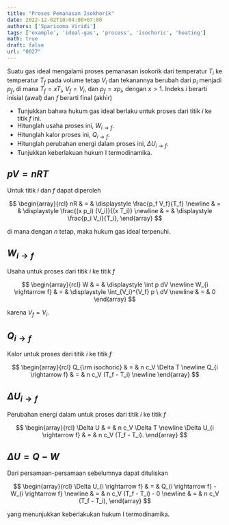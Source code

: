 ```yaml
---
title: "Proses Pemanasan Isokhorik"
date: 2022-12-02T10:04:00+07:00
authors: ['Sparisoma Viridi']
tags: ['example', 'ideal-gas', 'process', 'isochoric', 'heating']
math: true
draft: false
url: "0027"
---
```


Suatu gas ideal mengalami proses pemanasan isokorik dari temperatur $T_i$ ke temperatur $T_f$ pada volume tetap $V_i$ dan tekanannya berubah dari $p_i$ menjadi $p_f$, di mana $T_f = x T_i$, $V_f = V_i$, dan $p_f = x p_i$, dengan $x > 1$. Indeks $i$ berarti inisial (awal) dan $f$ berarti final (akhir)

+ Tunjukkan bahwa hukum gas ideal berlaku untuk proses dari titik $i$ ke titik $f$ ini.
+ Hitunglah usaha proses ini, $W_{i \rightarrow f}$.
+ Hitunglah kalor proses ini, $Q_{i \rightarrow f}$.
+ Hitunglah perubahan energi dalam proses ini, $\Delta U_{i \rightarrow f}$.
+ Tunjukkan keberlakuan hukum I termodinamika.


## $pV = nRT$
Untuk titik $i$ dan $f$ dapat diperoleh

$$
\begin{array}{rcl}
nR & = & \displaystyle \frac{p_f V_f}{T_f} \newline
& = & \displaystyle \frac{(x p_i) (V_i)}{(x T_i)} \newline
& = & \displaystyle \frac{p_i V_i}{T_i},
\end{array}
$$

di mana dengan $n$ tetap, maka hukum gas ideal terpenuhi.


## $W_{i \rightarrow f}$
Usaha untuk proses dari titik $i$ ke titik $f$

$$
\begin{array}{rcl}
W & = & \displaystyle \int p dV \newline
W_{i \rightarrow f} & = & \displaystyle \int_{V_i}^{V_f} p \ dV \newline
& = & 0
\end{array}
$$

karena $V_f = V_i$.


## $Q_{i \rightarrow f}$
Kalor untuk proses dari titik $i$ ke titik $f$

$$
\begin{array}{rcl}
Q_{\rm isochoric} & = & n c_V \Delta T \newline
Q_{i \rightarrow f} & = & n c_V (T_f - T_i) \newline
\end{array}
$$


## $\Delta U_{i \rightarrow f}$
Perubahan energi dalam untuk proses dari titik $i$ ke titik $f$

$$
\begin{array}{rcl}
\Delta U & = & n c_V \Delta T \newline
\Delta U_{i \rightarrow f} & = & n c_V (T_f - T_i).
\end{array}
$$


## $\Delta U = Q - W$
Dari persamaan-persamaan sebelumnya dapat dituliskan

$$
\begin{array}{rcl}
\Delta U_{i \rightarrow f} & = & Q_{i \rightarrow f} - W_{i \rightarrow f} \newline
& = & n c_V (T_f - T_i) - 0 \newline
& = & n c_V (T_f - T_i),
\end{array}
$$

yang menunjukkan keberlakukan hukum I termodinamika.

